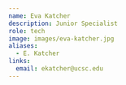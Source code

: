 ```yaml
---
name: Eva Katcher
description: Junior Specialist
role: tech
image: images/eva-katcher.jpg
aliases:
  - E. Katcher
links:
  email: ekatcher@ucsc.edu
---
```


